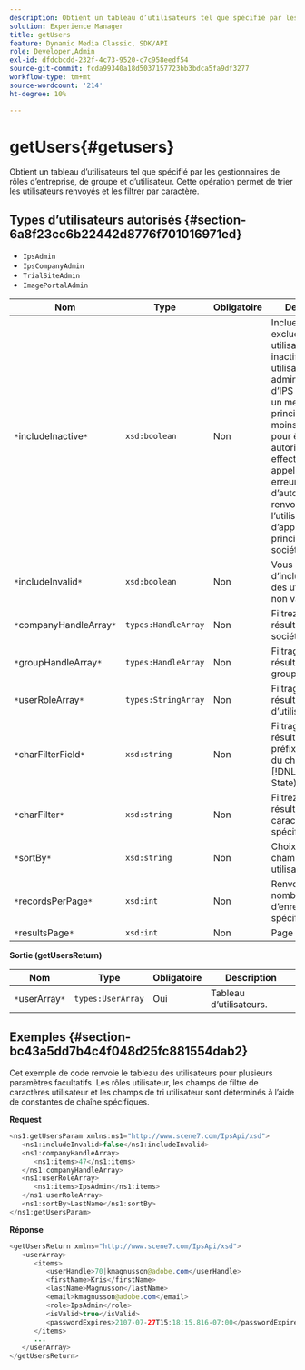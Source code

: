```yaml
---
description: Obtient un tableau d’utilisateurs tel que spécifié par les gestionnaires de rôles d’entreprise, de groupe et d’utilisateur. Cette opération permet de trier les utilisateurs renvoyés et les filtrer par caractère.
solution: Experience Manager
title: getUsers
feature: Dynamic Media Classic, SDK/API
role: Developer,Admin
exl-id: dfdcbcdd-232f-4c73-9520-c7c958eedf54
source-git-commit: fcda99340a18d5037157723bb3bdca5fa9df3277
workflow-type: tm+mt
source-wordcount: '214'
ht-degree: 10%

---
```


# getUsers{#getusers}

Obtient un tableau d’utilisateurs tel que spécifié par les gestionnaires de rôles d’entreprise, de groupe et d’utilisateur. Cette opération permet de trier les utilisateurs renvoyés et les filtrer par caractère.

## Types d’utilisateurs autorisés {#section-6a8f23cc6b22442d8776f701016971ed}

* `IpsAdmin`
* `IpsCompanyAdmin`
* `TrialSiteAdmin`
* `ImagePortalAdmin`


| Nom | Type | Obligatoire | Description |
|---|---|---|---|
| `*`includeInactive`*` | `xsd:boolean` | Non | Incluez ou excluez les utilisateurs inactifs. Les utilisateurs non administrateurs d’IPS doivent être un membre principal d’au moins une société pour être autorisés à effectuer des appels d’API. Une erreur d’autorisation est renvoyée si l’utilisateur n’a pas d’appartenances principales à la société. |
| `*`includeInvalid`*` | `xsd:boolean` | Non | Vous permet d’inclure/d’exclure des utilisateurs non valides. |
| `*`companyHandleArray`*` | `types:HandleArray` | Non | Filtrez les résultats par société. |
| `*`groupHandleArray`*` | `types:HandleArray` | Non | Filtrage des résultats par groupe. |
| `*`userRoleArray`*` | `types:StringArray` | Non | Filtrage des résultats par rôle d’utilisateur. |
| `*`charFilterField`*` | `xsd:string` | Non | Filtrage des résultats par préfixe de chaîne du champ (voir [!DNL Trash State).] |
| `*`charFilter`*` | `xsd:string` | Non | Filtrez les résultats selon un caractère spécifique. |
| `*`sortBy`*` | `xsd:string` | Non | Choix des champs de tri des utilisateurs. |
| `*`recordsPerPage`*` | `xsd:int` | Non | Renvoie le nombre d’enregistrements spécifié par page. |
| `*`resultsPage`*` | `xsd:int` | Non | Page Résultats . |

**Sortie (getUsersReturn)**

| Nom | Type | Obligatoire | Description |
|---|---|---|---|
| `*`userArray`*` | `types:UserArray` | Oui | Tableau d’utilisateurs. |

## Exemples {#section-bc43a5dd7b4c4f048d25fc881554dab2}

Cet exemple de code renvoie le tableau des utilisateurs pour plusieurs paramètres facultatifs. Les rôles utilisateur, les champs de filtre de caractères utilisateur et les champs de tri utilisateur sont déterminés à l’aide de constantes de chaîne spécifiques.

**Request**

```java
<ns1:getUsersParam xmlns:ns1="http://www.scene7.com/IpsApi/xsd">
   <ns1:includeInvalid>false</ns1:includeInvalid>
   <ns1:companyHandleArray>
      <ns1:items>47</ns1:items>
   </ns1:companyHandleArray>
   <ns1:userRoleArray>
      <ns1:items>IpsAdmin</ns1:items>
   </ns1:userRoleArray>
   <ns1:sortBy>LastName</ns1:sortBy>
</ns1:getUsersParam>
```

**Réponse**

```java
<getUsersReturn xmlns="http://www.scene7.com/IpsApi/xsd">
   <userArray>
      <items>
         <userHandle>70|kmagnusson@adobe.com</userHandle>
         <firstName>Kris</firstName>
         <lastName>Magnusson</lastName>
         <email>kmagnusson@adobe.com</email>
         <role>IpsAdmin</role>
         <isValid>true</isValid>
         <passwordExpires>2107-07-27T15:18:15.816-07:00</passwordExpires>
      </items>
      ...
   </userArray>
</getUsersReturn>
```
